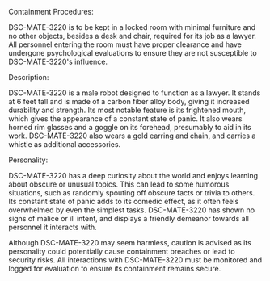 Containment Procedures:

DSC-MATE-3220 is to be kept in a locked room with minimal furniture and no other objects, besides a desk and chair, required for its job as a lawyer. All personnel entering the room must have proper clearance and have undergone psychological evaluations to ensure they are not susceptible to DSC-MATE-3220's influence.

Description:

DSC-MATE-3220 is a male robot designed to function as a lawyer. It stands at 6 feet tall and is made of a carbon fiber alloy body, giving it increased durability and strength. Its most notable feature is its frightened mouth, which gives the appearance of a constant state of panic. It also wears horned rim glasses and a goggle on its forehead, presumably to aid in its work. DSC-MATE-3220 also wears a gold earring and chain, and carries a whistle as additional accessories.

Personality:

DSC-MATE-3220 has a deep curiosity about the world and enjoys learning about obscure or unusual topics. This can lead to some humorous situations, such as randomly spouting off obscure facts or trivia to others. Its constant state of panic adds to its comedic effect, as it often feels overwhelmed by even the simplest tasks. DSC-MATE-3220 has shown no signs of malice or ill intent, and displays a friendly demeanor towards all personnel it interacts with.

Although DSC-MATE-3220 may seem harmless, caution is advised as its personality could potentially cause containment breaches or lead to security risks. All interactions with DSC-MATE-3220 must be monitored and logged for evaluation to ensure its containment remains secure.
